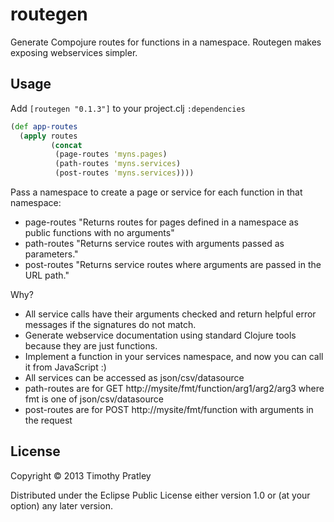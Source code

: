 # routegen

Generate Compojure routes for functions in a namespace.
Routegen makes exposing webservices simpler.

## Usage

Add `[routegen "0.1.3"]` to your project.clj `:dependencies`

```clojure
(def app-routes
  (apply routes
         (concat
          (page-routes 'myns.pages)
          (path-routes 'myns.services)
          (post-routes 'myns.services))))
```

Pass a namespace to create a page or service for each function in that namespace:
* page-routes "Returns routes for pages defined in a namespace as public functions with no arguments"
* path-routes "Returns service routes with arguments passed as parameters."
* post-routes "Returns service routes where arguments are passed in the URL path."

Why?
* All service calls have their arguments checked and return helpful error messages if the signatures do not match.
* Generate webservice documentation using standard Clojure tools because they are just functions.
* Implement a function in your services namespace, and now you can call it from JavaScript :)
* All services can be accessed as json/csv/datasource
* path-routes are for GET http://mysite/fmt/function/arg1/arg2/arg3 where fmt is one of json/csv/datasource
* post-routes are for POST http://mysite/fmt/function with arguments in the request

## License

Copyright © 2013 Timothy Pratley

Distributed under the Eclipse Public License either version 1.0 or (at
your option) any later version.







